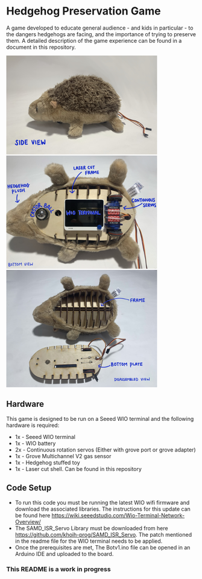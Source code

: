 
# Hedgehog Preservation Game
A game developed to educate general audience - and kids in particular - to the dangers hedgehogs are facing, and the importance of trying to preserve them. A detailed description of the game experience can be found in a document in this repository.

<img src="images/SideView.jpg" width="400"/> <img src="/images/BottomView.jpg" width="400"/> <img src="/images/DisassembledView.jpg" width="400"/> 

## Hardware 
This game is designed to be run on a Seeed WIO terminal and the following hardware is required:
* 1x - Seeed WIO terminal 
* 1x - WIO battery
* 2x - Continuous rotation servos (Either with grove port or grove adapter)
* 1x - Grove Multichannel V2 gas sensor
* 1x - Hedgehog stuffed toy
* 1x - Laser cut shell. Can be found in this repository

## Code Setup
* To run this code you must be running the latest WIO wifi firmware and download the associated libraries. The instructions for this update can be found here https://wiki.seeedstudio.com/Wio-Terminal-Network-Overview/
* The SAMD_ISR_Servo Library must be downloaded from here https://github.com/khoih-prog/SAMD_ISR_Servo. The patch mentioned in the readme file for the WIO terminal needs to be applied.
* Once the prerequisites are met, The Botv1.ino file can be opened in an Arduino IDE and uploaded to the board.


### This README is a work in progress ###
